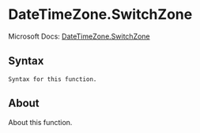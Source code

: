 ---
---

# DateTimeZone.SwitchZone

Microsoft Docs: [DateTimeZone.SwitchZone](https://docs.microsoft.com/en-us/powerquery-m/datetimezone-switchzone)

## Syntax

```
Syntax for this function.
```

## About

About this function.

